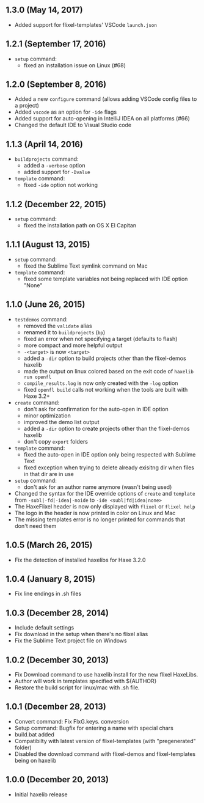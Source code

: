 1.3.0 (May 14, 2017)
------------------------------
* Added support for flixel-templates' VSCode `launch.json`

1.2.1 (September 17, 2016)
------------------------------
* `setup` command:
	* fixed an installation issue on Linux (#68)

1.2.0 (September 8, 2016)
------------------------------
* Added a new `configure` command (allows adding VSCode config files to a project)
* Added `vscode` as an option for `-ide` flags
* Added support for auto-opening in IntelliJ IDEA on all platforms (#66)
* Changed the default IDE to Visual Studio code

1.1.3 (April 14, 2016)
------------------------------
* `buildprojects` command:
	* added a `-verbose` option
	* added support for `-Dvalue`
* `template` command:
	* fixed `-ide` option not working

1.1.2 (December 22, 2015)
------------------------------
* `setup` command:
	* fixed the installation path on OS X El Capitan

1.1.1 (August 13, 2015)
------------------------------
* `setup` command:
	* fixed the Sublime Text symlink command on Mac
* `template` command:
	* fixed some template variables not being replaced with IDE option "None" 

1.1.0 (June 26, 2015)
------------------------------
* `testdemos` command:
	* removed the `validate` alias 
	* renamed it to `buildprojects` (`bp`)
	* fixed an error when not specifying a target (defaults to flash)
	* more compact and more helpful output
	* `-<target>` is now `<target>`
	* added a `-dir` option to build projects other than the flixel-demos haxelib
	* made the output on linux colored based on the exit code of `haxelib run openfl`
	* `compile_results.log` is now only created with the `-log` option
	* fixed `openfl build` calls not working when the tools are built with Haxe 3.2+
* `create` command:
	* don't ask for confirmation for the auto-open in IDE option 
	* minor optimization 
	* improved the demo list output
	* added a `-dir` option to create projects other than the flixel-demos haxelib
	* don't copy `export` folders
* `template` command:
	* fixed the auto-open in IDE option only being respected with Sublime Text
	* fixed exception when trying to delete already exisitng dir when files in that dir are in use
* `setup` command:
	* don't ask for an author name anymore (wasn't being used) 
* Changed the syntax for the IDE override options of `create` and `template` from `-subl|-fd|-idea|-noide` to `-ide <subl|fd|idea|none>`
* The HaxeFlixel header is now only displayed with `flixel` or `flixel help`
* The logo in the header is now printed in color on Linux and Mac
* The missing templates error is no longer printed for commands that don't need them

1.0.5 (March 26, 2015)
------------------------------
* Fix the detection of installed haxelibs for Haxe 3.2.0

1.0.4 (January 8, 2015)
------------------------------
* Fix line endings in .sh files

1.0.3 (December 28, 2014)
------------------------------
* Include default settings
* Fix download in the setup when there's no flixel alias
* Fix the Sublime Text project file on Windows

1.0.2 (December 30, 2013)
------------------------------
* Fix Download command to use haxelib install for the new flixel HaxeLibs.
* Author will work in templates specified with ${AUTHOR}
* Restore the build script for linux/mac with .sh file.

1.0.1 (December 28, 2013)
------------------------------
* Convert command: Fix FlxG.keys. conversion
* Setup command: Bugfix for entering a name with special chars
* build.bat added
* Compatibilty with latest version of flixel-templates (with "pregenerated" folder)
* Disabled the download command with flixel-demos and flixel-templates being on haxelib

1.0.0 (December 20, 2013)
------------------------------
* Initial haxelib release

